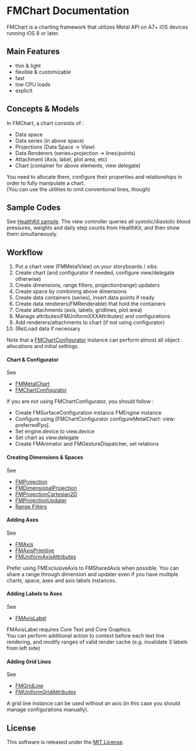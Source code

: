 # FMChart Documentation

FMChart is a charting framework that utilizes Metal API on A7+ iOS devices running iOS 8 or later. 

## Main Features

+ thin & light
+ flexible & customizable
+ fast
+ low CPU loads
+ explicit

## Concepts & Models

In FMChart, a chart consists of : 

+ Data space 
+ Data series (in above space)
+ Projections (Data Space -> View)
+ Data Renderers (series+projection -> lines/points)
+ Attachment (Axis, label, plot area, etc)
+ Chart (container for above elements, view delegate)

You need to allocate them, configure their properties and
 relationships in order to fully manipulate a chart.  
(You can use the utilities to omit conventional lines, though)

## Sample Codes

See [HealthKit sample](MetalChartDev/MetalChartDev/ViewControllers/HealthKitViewController.m).
The view controller queries all systolic/diastolic
blood pressures, weights and daily step counts from HealthKit, 
and then show them simultaneously.

## Workflow

1. Put a chart view (FMMetalView) on your storyboards / xibs.
1. Create chart (and configurator if needed, configure view/delegate otherwise)
1. Create dimensions, range filters, projection(range) updaters
1. Create space by combining above dimensions
1. Create data containers (series), insert data points if ready
1. Create data renderers(FMRenderable) that hold the containers
1. Create attachments (axis, labels, gridlines, plot area) 
1. Manage attributes(FMUniformXXXAttributes) and configurations
1. Add renderers/attachments to chart (if not using configurator)
1. (Re)Load data if necessary

Note that a [FMChartConfigurator](MetalChartDev/FMChart/Chart/FMChartConfigurator.h) instance can perform almost all object allocations and initial settings.

#### Chart & Configurator

See 
+ [FMMetalChart](MetalChartDev/FMChart/Chart/FMMetalChart.h)
+ [FMChartConfigurator](MetalChartDev/FMChart/Chart/FMChartConfigurator.h)

If you are not using FMChartConfigurator, you should follow : 
+ Create FMSurfaceConfiguration instance FMEngine instance
+ Configure using [FMChartConfigurator configureMetalChart: view: preferredFps].
+ Set engine.device to view.device
+ Set chart as view.delegate
+ Create FMAnimator and FMGestureDispatcher, set relations

#### Creating Dimensions & Spaces

See  
+ [FMProjection](MetalChartDev/FMChart/Chart/FMMetalChart.h)
+ [FMDimensionalProjection](MetalChartDev/FMChart/Chart/FMProjections)
+ [FMProjectionCartesian2D](MetalChartDev/FMChart/Chart/FMProjections)
+ [FMProjectionUpdater](MetalChartDev/FMChart/Chart/FMProjectionUpdater.h)
+ [Range Filters](MetalChartDev/FMChart/Chart/FMRangeFilters.h)

#### Adding Axes

See
+ [FMAxis](MetalChartDev/FMChart/Chart/FMAxis.h)
+ [FMAxisPrimitive](MetalChartDev/FMChart/Engine/Line/Lines.h)
+ [FMUniformAxisAttributes](MetalChartDev/FMChart/Engine/Line/LineBuffers.h)

Prefer using FMExclusiveAxis to FMSharedAxis when possible. You can share a range through dimension and updater even if you have multiple charts, space, axes and axis labels instances.

#### Adding Labels to Axes

See
+ [FMAxisLabel](MetalChartDev/FMChart/Chart/FMAxisLabel.h)

FMAxisLabel requires Core Text and Core Graphics.  
You can perform additional action to context before each text line rendering, and modify ranges of valid render cache (e.g. invalidate 3 labels from left side)

#### Adding Grid Lines

See
+ [FMGridLine](MetalChartDev/FMChart/Chart/FMRenderables.h)
+ [FMUniformGridAttributes](MetalChartDev/FMChart/Engine/Line/LineBuffers.h)

A grid line instance can be used without an axis (in this case you should manage configurations manually).


## License 

This software is released under the [MIT License](MetalChartDev/LICENSE.txt).
